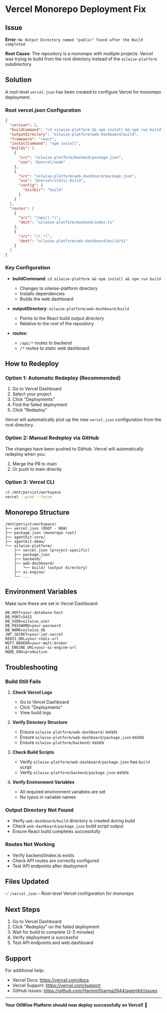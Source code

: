 # Vercel Monorepo Deployment Fix

## Issue

**Error**: `No Output Directory named "public" found after the Build completed`

**Root Cause**: The repository is a monorepo with multiple projects. Vercel was trying to build from the root directory instead of the `oilwise-platform` subdirectory.

## Solution

A root-level `vercel.json` has been created to configure Vercel for monorepo deployment.

### Root vercel.json Configuration

```json
{
  "version": 2,
  "buildCommand": "cd oilwise-platform && npm install && npm run build",
  "outputDirectory": "oilwise-platform/web-dashboard/build",
  "framework": "react",
  "installCommand": "npm install",
  "builds": [
    {
      "src": "oilwise-platform/backend/package.json",
      "use": "@vercel/node"
    },
    {
      "src": "oilwise-platform/web-dashboard/package.json",
      "use": "@vercel/static-build",
      "config": {
        "distDir": "build"
      }
    }
  ],
  "routes": [
    {
      "src": "/api/(.*)",
      "dest": "oilwise-platform/backend/index.ts"
    },
    {
      "src": "/(.*)",
      "dest": "oilwise-platform/web-dashboard/build/$1"
    }
  ]
}
```

### Key Configuration

- **buildCommand**: `cd oilwise-platform && npm install && npm run build`
  - Changes to oilwise-platform directory
  - Installs dependencies
  - Builds the web dashboard

- **outputDirectory**: `oilwise-platform/web-dashboard/build`
  - Points to the React build output directory
  - Relative to the root of the repository

- **routes**: 
  - `/api/*` routes to backend
  - `/*` routes to static web dashboard

## How to Redeploy

### Option 1: Automatic Redeploy (Recommended)

1. Go to Vercel Dashboard
2. Select your project
3. Click "Deployments"
4. Find the failed deployment
5. Click "Redeploy"

Vercel will automatically pick up the new `vercel.json` configuration from the root directory.

### Option 2: Manual Redeploy via GitHub

The changes have been pushed to GitHub. Vercel will automatically redeploy when you:

1. Merge the PR to main
2. Or push to main directly

### Option 3: Vercel CLI

```bash
cd /mnt/persist/workspace
vercel --prod --force
```

## Monorepo Structure

```
/mnt/persist/workspace/
├── vercel.json (ROOT - NEW)
├── package.json (monorepo root)
├── agentkit-core/
├── agentkit-demo/
└── oilwise-platform/
    ├── vercel.json (project-specific)
    ├── package.json
    ├── backend/
    ├── web-dashboard/
    │   └── build/ (output directory)
    ├── ai-engine/
    └── ...
```

## Environment Variables

Make sure these are set in Vercel Dashboard:

```
DB_HOST=your-database-host
DB_PORT=5432
DB_USER=oilwise_user
DB_PASSWORD=your-password
DB_NAME=oilwise_db
JWT_SECRET=your-jwt-secret
REDIS_URL=your-redis-url
MQTT_BROKER=your-mqtt-broker
AI_ENGINE_URL=your-ai-engine-url
NODE_ENV=production
```

## Troubleshooting

### Build Still Fails

1. **Check Vercel Logs**
   - Go to Vercel Dashboard
   - Click "Deployments"
   - View build logs

2. **Verify Directory Structure**
   - Ensure `oilwise-platform/web-dashboard/` exists
   - Ensure `oilwise-platform/web-dashboard/package.json` exists
   - Ensure `oilwise-platform/backend/` exists

3. **Check Build Scripts**
   - Verify `oilwise-platform/web-dashboard/package.json` has `build` script
   - Verify `oilwise-platform/backend/package.json` exists

4. **Verify Environment Variables**
   - All required environment variables are set
   - No typos in variable names

### Output Directory Not Found

- Verify `web-dashboard/build` directory is created during build
- Check `web-dashboard/package.json` build script output
- Ensure React build completes successfully

### Routes Not Working

- Verify backend/index.ts exists
- Check API routes are correctly configured
- Test API endpoints after deployment

## Files Updated

✅ `/vercel.json` - Root-level Vercel configuration for monorepo

## Next Steps

1. Go to Vercel Dashboard
2. Click "Redeploy" on the failed deployment
3. Wait for build to complete (2-5 minutes)
4. Verify deployment is successful
5. Test API endpoints and web dashboard

## Support

For additional help:
- Vercel Docs: https://vercel.com/docs
- Vercel Support: https://vercel.com/support
- GitHub Issues: https://github.com/HariomSharma2644/agentkit/issues

---

**Your OilWise Platform should now deploy successfully on Vercel!** 🚀

